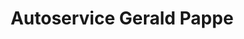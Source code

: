 ---
title: "Autoservice Gerald Pappe"
url: /grammetal/autoservice-gerald-pappe/
shop: Autowerkstatt
---